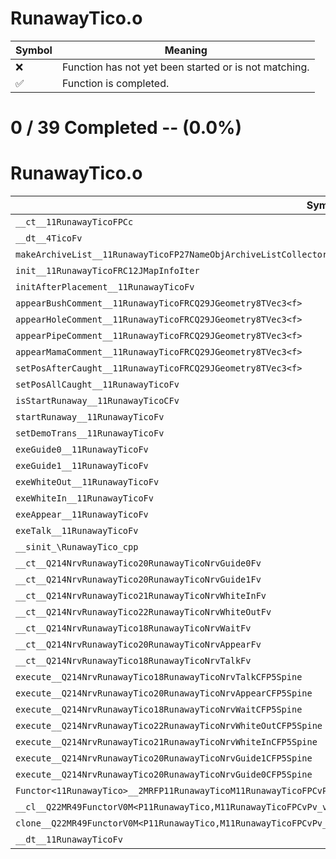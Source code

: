 # RunawayTico.o
| Symbol | Meaning 
| ------------- | ------------- 
| :x: | Function has not yet been started or is not matching. 
| :white_check_mark: | Function is completed. 


# 0 / 39 Completed -- (0.0%)
# RunawayTico.o
| Symbol | Decompiled? |
| ------------- | ------------- |
| `__ct__11RunawayTicoFPCc` | :x: |
| `__dt__4TicoFv` | :x: |
| `makeArchiveList__11RunawayTicoFP27NameObjArchiveListCollectorRC12JMapInfoIter` | :x: |
| `init__11RunawayTicoFRC12JMapInfoIter` | :x: |
| `initAfterPlacement__11RunawayTicoFv` | :x: |
| `appearBushComment__11RunawayTicoFRCQ29JGeometry8TVec3<f>` | :x: |
| `appearHoleComment__11RunawayTicoFRCQ29JGeometry8TVec3<f>` | :x: |
| `appearPipeComment__11RunawayTicoFRCQ29JGeometry8TVec3<f>` | :x: |
| `appearMamaComment__11RunawayTicoFRCQ29JGeometry8TVec3<f>` | :x: |
| `setPosAfterCaught__11RunawayTicoFRCQ29JGeometry8TVec3<f>` | :x: |
| `setPosAllCaught__11RunawayTicoFv` | :x: |
| `isStartRunaway__11RunawayTicoCFv` | :x: |
| `startRunaway__11RunawayTicoFv` | :x: |
| `setDemoTrans__11RunawayTicoFv` | :x: |
| `exeGuide0__11RunawayTicoFv` | :x: |
| `exeGuide1__11RunawayTicoFv` | :x: |
| `exeWhiteOut__11RunawayTicoFv` | :x: |
| `exeWhiteIn__11RunawayTicoFv` | :x: |
| `exeAppear__11RunawayTicoFv` | :x: |
| `exeTalk__11RunawayTicoFv` | :x: |
| `__sinit_\RunawayTico_cpp` | :x: |
| `__ct__Q214NrvRunawayTico20RunawayTicoNrvGuide0Fv` | :x: |
| `__ct__Q214NrvRunawayTico20RunawayTicoNrvGuide1Fv` | :x: |
| `__ct__Q214NrvRunawayTico21RunawayTicoNrvWhiteInFv` | :x: |
| `__ct__Q214NrvRunawayTico22RunawayTicoNrvWhiteOutFv` | :x: |
| `__ct__Q214NrvRunawayTico18RunawayTicoNrvWaitFv` | :x: |
| `__ct__Q214NrvRunawayTico20RunawayTicoNrvAppearFv` | :x: |
| `__ct__Q214NrvRunawayTico18RunawayTicoNrvTalkFv` | :x: |
| `execute__Q214NrvRunawayTico18RunawayTicoNrvTalkCFP5Spine` | :x: |
| `execute__Q214NrvRunawayTico20RunawayTicoNrvAppearCFP5Spine` | :x: |
| `execute__Q214NrvRunawayTico18RunawayTicoNrvWaitCFP5Spine` | :x: |
| `execute__Q214NrvRunawayTico22RunawayTicoNrvWhiteOutCFP5Spine` | :x: |
| `execute__Q214NrvRunawayTico21RunawayTicoNrvWhiteInCFP5Spine` | :x: |
| `execute__Q214NrvRunawayTico20RunawayTicoNrvGuide1CFP5Spine` | :x: |
| `execute__Q214NrvRunawayTico20RunawayTicoNrvGuide0CFP5Spine` | :x: |
| `Functor<11RunawayTico>__2MRFP11RunawayTicoM11RunawayTicoFPCvPv_v_Q22MR49FunctorV0M<P11RunawayTico,M11RunawayTicoFPCvPv_v>` | :x: |
| `__cl__Q22MR49FunctorV0M<P11RunawayTico,M11RunawayTicoFPCvPv_v>CFv` | :x: |
| `clone__Q22MR49FunctorV0M<P11RunawayTico,M11RunawayTicoFPCvPv_v>CFP7JKRHeap` | :x: |
| `__dt__11RunawayTicoFv` | :x: |
